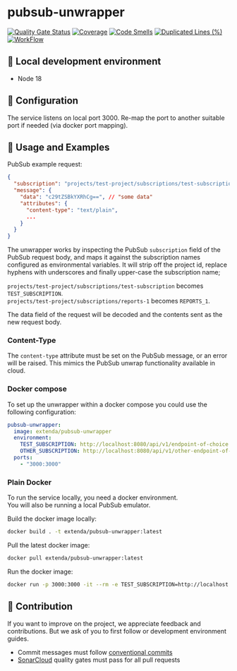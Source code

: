 # pubsub-unwrapper

[![Quality Gate Status](https://sonarcloud.io/api/project_badges/measure?project=extenda_pubsub-unwrapper&metric=alert_status&token=b470bc3eeb211b83f4a2adfd548ac5abf2eef0e4)](https://sonarcloud.io/dashboard?id=extenda_pubsub-unwrapper)
[![Coverage](https://sonarcloud.io/api/project_badges/measure?project=extenda_pubsub-unwrapper&metric=coverage&token=b470bc3eeb211b83f4a2adfd548ac5abf2eef0e4)](https://sonarcloud.io/dashboard?id=extenda_pubsub-unwrapper)
[![Code Smells](https://sonarcloud.io/api/project_badges/measure?project=extenda_pubsub-unwrapper&metric=code_smells&token=b470bc3eeb211b83f4a2adfd548ac5abf2eef0e4)](https://sonarcloud.io/dashboard?id=extenda_pubsub-unwrapper)
[![Duplicated Lines (%)](https://sonarcloud.io/api/project_badges/measure?project=extenda_pubsub-unwrapper&metric=duplicated_lines_density&token=b470bc3eeb211b83f4a2adfd548ac5abf2eef0e4)](https://sonarcloud.io/dashboard?id=extenda_pubsub-unwrapper)
[![WorkFlow](https://github.com/extenda/pubsub-unwrapper/actions/workflows/commit.yaml/badge.svg)](https://github.com/extenda/pubsub-unwrapper/actions)

## :wrench: Local development environment

* Node 18

## :nut_and_bolt: Configuration

The service listens on local port 3000. Re-map the port to another suitable port if needed (via docker port mapping).

## :notebook_with_decorative_cover: Usage and Examples

PubSub example request:
```json
{
  "subscription": "projects/test-project/subscriptions/test-subscription",
  "message": {
    "data": "c29tZSBkYXRhCg==", // "some data"
    "attributes": {
      "content-type": "text/plain",
      ...
    }
  }
}
```

The unwrapper works by inspecting the PubSub `subscription` field of the PubSub request body, and maps it against the
subscription names configured as environmental variables. It will strip off the project id, replace hyphens with
underscores and finally upper-case the subscription name;

`projects/test-project/subscriptions/test-subscription` becomes `TEST_SUBSCRIPTION`.\
`projects/test-project/subscriptions/reports-1` becomes `REPORTS_1`.

The data field of the request will be decoded and the contents sent as the new request body.

### Content-Type

The `content-type` attribute must be set on the PubSub message, or an error will be raised.
This mimics the PubSub unwrap functionality available in cloud.

### Docker compose

To set up the unwrapper within a docker compose you could use the following configuration:

```yaml
pubsub-unwrapper:
  image: extenda/pubsub-unwrapper
  environment:
    TEST_SUBSCRIPTION: http://localhost:8080/api/v1/endpoint-of-choice
    OTHER_SUBSCRIPTION: http://localhost:8080/api/v1/other-endpoint-of-choice
  ports:
    - "3000:3000"
```

### Plain Docker

To run the service locally, you need a docker environment.\
You will also be running a local PubSub emulator.

Build the docker image locally:
```bash
docker build . -t extenda/pubsub-unwrapper:latest
```

Pull the latest docker image:
```bash
docker pull extenda/pubsub-unwrapper:latest
```

Run the docker image:
```bash
docker run -p 3000:3000 -it --rm -e TEST_SUBSCRIPTION=http://localhost:8080/api/v1/endpoint-of-choice extenda/pubsub-unwrapper:latest
```

## :information_desk_person: Contribution

If you want to improve on the project, we appreciate feedback and contributions. But we ask of you to first follow or development environment guides.

* Commit messages must follow [conventional commits](https://conventionalcommits.org)
* [SonarCloud](https://sonarcloud.io/dashboard?id=extenda_structurizr-to-png) quality gates must pass for all pull requests
